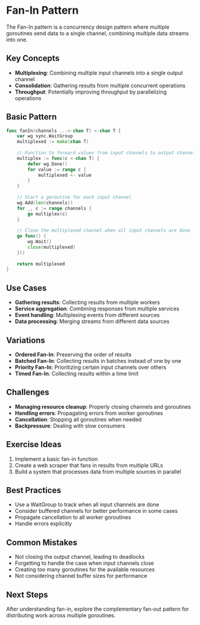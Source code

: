 # Fan-In Pattern

The Fan-In pattern is a concurrency design pattern where multiple goroutines send data to a single channel, combining multiple data streams into one.

## Key Concepts

- **Multiplexing**: Combining multiple input channels into a single output channel
- **Consolidation**: Gathering results from multiple concurrent operations
- **Throughput**: Potentially improving throughput by parallelizing operations

## Basic Pattern

```go
func fanIn(channels ...<-chan T) <-chan T {
    var wg sync.WaitGroup
    multiplexed := make(chan T)
    
    // Function to forward values from input channels to output channel
    multiplex := func(c <-chan T) {
        defer wg.Done()
        for value := range c {
            multiplexed <- value
        }
    }
    
    // Start a goroutine for each input channel
    wg.Add(len(channels))
    for _, c := range channels {
        go multiplex(c)
    }
    
    // Close the multiplexed channel when all input channels are done
    go func() {
        wg.Wait()
        close(multiplexed)
    }()
    
    return multiplexed
}
```

## Use Cases

- **Gathering results**: Collecting results from multiple workers
- **Service aggregation**: Combining responses from multiple services
- **Event handling**: Multiplexing events from different sources
- **Data processing**: Merging streams from different data sources

## Variations

- **Ordered Fan-In**: Preserving the order of results
- **Batched Fan-In**: Collecting results in batches instead of one by one
- **Priority Fan-In**: Prioritizing certain input channels over others
- **Timed Fan-In**: Collecting results within a time limit

## Challenges

- **Managing resource cleanup**: Properly closing channels and goroutines
- **Handling errors**: Propagating errors from worker goroutines
- **Cancellation**: Stopping all goroutines when needed
- **Backpressure**: Dealing with slow consumers

## Exercise Ideas

1. Implement a basic fan-in function
2. Create a web scraper that fans in results from multiple URLs
3. Build a system that processes data from multiple sources in parallel

## Best Practices

- Use a WaitGroup to track when all input channels are done
- Consider buffered channels for better performance in some cases
- Propagate cancellation to all worker goroutines
- Handle errors explicitly

## Common Mistakes

- Not closing the output channel, leading to deadlocks
- Forgetting to handle the case when input channels close
- Creating too many goroutines for the available resources
- Not considering channel buffer sizes for performance

## Next Steps

After understanding fan-in, explore the complementary fan-out pattern for distributing work across multiple goroutines. 